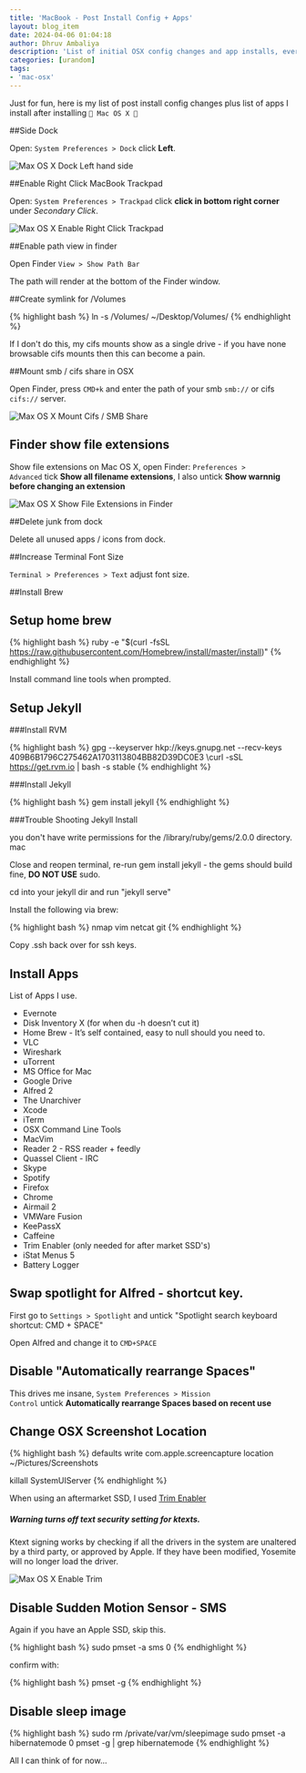 ```yaml
---
title: 'MacBook - Post Install Config + Apps'
layout: blog_item
date: 2024-04-06 01:04:18
author: Dhruv Ambaliya
description: 'List of initial OSX config changes and app installs, everything I do after installing OSSX.'
categories: [urandom]
tags:
- 'mac-osx'
---
```



Just for fun, here is my list of post install config changes plus list of apps I install after installing <code> Mac OS X </code>

##Side Dock

Open: <code>System Preferences > Dock</code> click **Left**.

![Max OS X Dock Left hand side](/img/blog/macbook-post-install-config-apps/mac-osx-dock-on-left.png)

##Enable Right Click MacBook Trackpad

Open: <code>System Preferences > Trackpad</code> click **click in bottom right corner** under *Secondary Click*.

![Max OS X Enable Right Click Trackpad](/img/blog/macbook-post-install-config-apps/mac-osx-enable-right-click-trackpad.png)

##Enable path view in finder 

Open Finder <code>View > Show Path Bar</code>

The path will render at the bottom of the Finder window. 

##Create symlink for /Volumes 

{% highlight bash %}
ln -s /Volumes/ ~/Desktop/Volumes/
{% endhighlight %} 

If I don't do this, my cifs mounts show as a single drive - if you have none browsable cifs mounts then this can become a pain.

##Mount smb / cifs share in OSX 

Open Finder, press <code>CMD+k</code> and enter the path of your smb <code>smb://</code> or cifs <code>cifs://</code> server. 

![Max OS X Mount Cifs / SMB Share](/img/blog/macbook-post-install-config-apps/mac-osx-mount-cifs-share.png)

## Finder show file extensions 

Show file extensions on Mac OS X, open Finder: <code>Preferences > Advanced</code> tick **Show all filename extensions**, I also untick **Show warnnig before changing an extension** 

![Max OS X Show File Extensions in Finder](/img/blog/macbook-post-install-config-apps/os-x-finder-show-file-extensions.png)

##Delete junk from dock 

Delete all unused apps / icons from dock.

##Increase Terminal Font Size

<code>Terminal > Preferences > Text</code> adjust font size. 

##Install Brew  

## Setup home brew 
{% highlight bash %}
ruby -e "$(curl -fsSL https://raw.githubusercontent.com/Homebrew/install/master/install)"
{% endhighlight %}

Install command line tools when prompted.

## Setup Jekyll

###Install RVM 

{% highlight bash %}
gpg --keyserver hkp://keys.gnupg.net --recv-keys 409B6B1796C275462A1703113804BB82D39DC0E3
\curl -sSL https://get.rvm.io | bash -s stable
{% endhighlight %}

###Install Jekyll 

{% highlight bash %}
gem install jekyll 
{% endhighlight %}

###Trouble Shooting Jekyll Install 

you don't have write permissions for the /library/ruby/gems/2.0.0 directory. mac

Close and reopen terminal, re-run gem install jekyll - the gems should build fine, **DO NOT USE** sudo. 

cd into your jekyll dir and run "jekyll serve" 

Install the following via brew:

{% highlight bash %}
nmap vim netcat git
{% endhighlight %}

Copy .ssh back over for ssh keys. 

## Install Apps 

List of Apps I use. 

- Evernote 
- Disk Inventory X (for when du -h doesn’t cut it) 
- Home Brew - It’s self contained, easy to null should you need to. 
- VLC
- Wireshark 
- uTorrent 
- MS Office for Mac
- Google Drive 
- Alfred 2
- The Unarchiver 
- Xcode
- iTerm 
- OSX Command Line Tools
- MacVim 
- Reader 2 - RSS reader + feedly 
- Quassel Client - IRC
- Skype 
- Spotify
- Firefox 
- Chrome
- Airmail 2 
- VMWare Fusion 
- KeePassX 
- Caffeine 
- Trim Enabler (only needed for after market SSD's) 
- iStat Menus 5
- Battery Logger

## Swap spotlight for Alfred - shortcut key. 

First go to <code>Settings > Spotlight</code> and untick "Spotlight search keyboard shortcut: CMD + SPACE"

Open Alfred and change it to <code>CMD+SPACE</code> 

## Disable "Automatically rearrange Spaces"

This drives me insane, <code>System Preferences > Mission Control</code> untick **Automatically rearrange Spaces based on recent use**   

## Change OSX Screenshot Location 

{% highlight bash %}
defaults write com.apple.screencapture location ~/Pictures/Screenshots

killall SystemUIServer 
{% endhighlight %}

When using an aftermarket SSD, I used [Trim Enabler](https://www.cindori.org/software/trimenabler/) 

<div class="note warning">
  <h5>Warning turns off text security setting for ktexts.</h5>
  <p>Ktext signing works by checking if all the drivers in the system are unaltered by a third party, or approved by Apple. If they have been modified, Yosemite will no longer load the driver.</p>
</div>

![Max OS X Enable Trim](/img/blog/macbook-post-install-config-apps/trim-enabler-disable-ktexts.png)

## Disable Sudden Motion Sensor - SMS 

Again if you have an Apple SSD, skip this. 

{% highlight bash %}
sudo pmset -a sms 0
{% endhighlight %}

confirm with: 

{% highlight bash %}
pmset -g 
{% endhighlight %}

## Disable sleep image

{% highlight bash %}
sudo rm /private/var/vm/sleepimage
sudo pmset -a hibernatemode 0 
pmset -g | grep hibernatemode 
{% endhighlight %}

All I can think of for now... 
